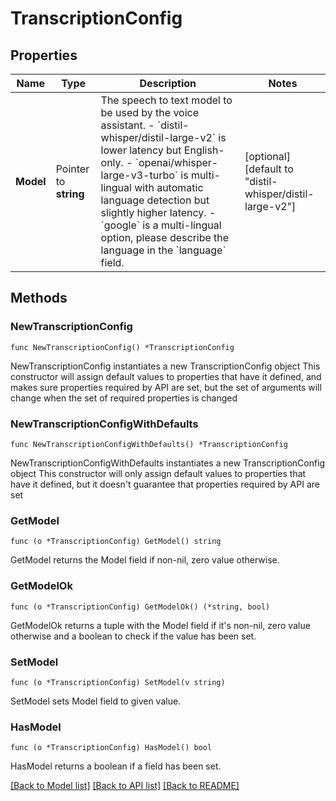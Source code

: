 # TranscriptionConfig

## Properties

Name | Type | Description | Notes
------------ | ------------- | ------------- | -------------
**Model** | Pointer to **string** | The speech to text model to be used by the voice assistant.  - &#x60;distil-whisper/distil-large-v2&#x60; is lower latency but English-only. - &#x60;openai/whisper-large-v3-turbo&#x60; is multi-lingual with automatic language detection but slightly higher latency. - &#x60;google&#x60; is a multi-lingual option, please describe the language in the &#x60;language&#x60; field. | [optional] [default to "distil-whisper/distil-large-v2"]

## Methods

### NewTranscriptionConfig

`func NewTranscriptionConfig() *TranscriptionConfig`

NewTranscriptionConfig instantiates a new TranscriptionConfig object
This constructor will assign default values to properties that have it defined,
and makes sure properties required by API are set, but the set of arguments
will change when the set of required properties is changed

### NewTranscriptionConfigWithDefaults

`func NewTranscriptionConfigWithDefaults() *TranscriptionConfig`

NewTranscriptionConfigWithDefaults instantiates a new TranscriptionConfig object
This constructor will only assign default values to properties that have it defined,
but it doesn't guarantee that properties required by API are set

### GetModel

`func (o *TranscriptionConfig) GetModel() string`

GetModel returns the Model field if non-nil, zero value otherwise.

### GetModelOk

`func (o *TranscriptionConfig) GetModelOk() (*string, bool)`

GetModelOk returns a tuple with the Model field if it's non-nil, zero value otherwise
and a boolean to check if the value has been set.

### SetModel

`func (o *TranscriptionConfig) SetModel(v string)`

SetModel sets Model field to given value.

### HasModel

`func (o *TranscriptionConfig) HasModel() bool`

HasModel returns a boolean if a field has been set.


[[Back to Model list]](../README.md#documentation-for-models) [[Back to API list]](../README.md#documentation-for-api-endpoints) [[Back to README]](../README.md)


